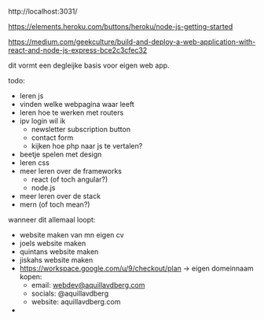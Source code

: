 http://localhost:3031/

https://elements.heroku.com/buttons/heroku/node-js-getting-started

https://medium.com/geekculture/build-and-deploy-a-web-application-with-react-and-node-js-express-bce2c3cfec32


dit vormt een degleijke basis voor eigen web app.

todo:

- leren js
- vinden welke webpagina waar leeft
- leren hoe te werken met routers
- ipv login wil ik
  - newsletter subscription button
  - contact form
  - kijken hoe php naar js te vertalen?
- beetje spelen met design
- leren css
- meer leren over de frameworks
  - react (of toch angular?)
  - node.js
- meer leren over de stack
- mern (of toch mean?)


wanneer dit allemaal loopt:

- website maken van mn eigen cv
- joels website maken
- quintans website maken
- jiskahs website maken
- https://workspace.google.com/u/9/checkout/plan -> eigen domeinnaam kopen:
  - email: webdev@aquillavdberg.com
  - socials: @aquillavdberg
  - website: aquillavdberg.com
-

